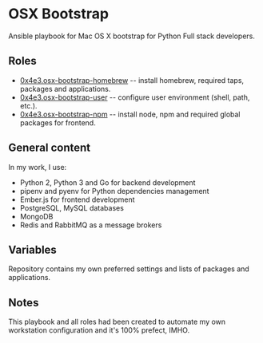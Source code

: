 # OSX Bootstrap

Ansible playbook for Mac OS X bootstrap for Python Full stack developers.

## Roles

* [0x4e3.osx-bootstrap-homebrew](https://galaxy.ansible.com/0x4e3/osx-bootstrap-homebrew/) -- install homebrew, required taps, packages and applications.
* [0x4e3.osx-bootstrap-user](https://galaxy.ansible.com/0x4e3/osx-bootstrap-user/) -- configure user environment (shell, path, etc.).
* [0x4e3.osx-bootstrap-npm](https://galaxy.ansible.com/0x4e3/osx-bootstrap-npm/) -- install node, npm and required global packages for frontend.

## General content

In my work, I use:
* Python 2, Python 3 and Go for backend development
* pipenv and pyenv for Python dependencies management
* Ember.js for frontend development
* PostgreSQL, MySQL databases
* MongoDB
* Redis and RabbitMQ as a message brokers

## Variables

Repository contains my own preferred settings and lists of packages and applications.

## Notes

This playbook and all roles had been created to automate my own workstation configuration and it's 100% prefect, IMHO.
